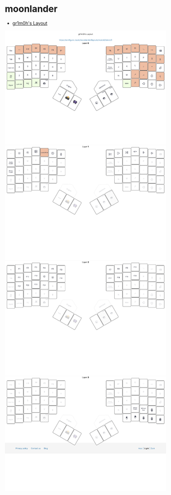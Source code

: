 # moonlander

* [gr1m0h's Layout](https://configure.zsa.io/moonlander/layouts/mzdoX/latest/0)

![](assets/key_layout0.png)
![](assets/key_layout1.png)
![](assets/key_layout2.png)
![](assets/key_layout3.png)
